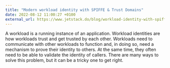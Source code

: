 ```yaml
---
title: "Modern workload identity with SPIFFE & Trust Domains"
date: 2022-08-12 11:00:27 +0100
external_url: https://www.jetstack.do/blog/workload-identity-with-spiffe-trust-domains/
---
```


A workload is a running instance of an application. Workload identities are how
workloads trust and get trusted by each other. Workloads need to communicate
with other workloads to function and, in doing so, need a mechanism to prove
their identity to others. At the same time, they often need to be able to
validate the identity of callers. There are many ways to solve this problem,
but it can be a tricky one to get right.
